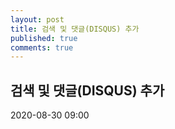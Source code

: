 ```yaml
---
layout: post
title: 검색 및 댓글(DISQUS) 추가
published: true
comments: true
---
```

## 검색 및 댓글(DISQUS) 추가

2020-08-30 09:00
